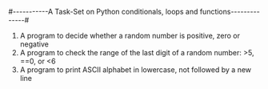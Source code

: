 #-----------A Task-Set on Python conditionals, loops and functions--------------#

1. A program to decide whether a random number is positive, zero or negative
2. A program to check the range of the last digit of a random number: >5, ==0, or <6
3. A program to print ASCII alphabet in lowercase, not followed by a new line
